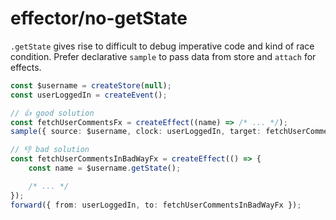 # effector/no-getState

`.getState` gives rise to difficult to debug imperative code and kind of race condition. Prefer declarative `sample` to pass data from store and `attach` for effects.

```ts
const $username = createStore(null);
const userLoggedIn = createEvent();

// 👍 good solution
const fetchUserCommentsFx = createEffect((name) => /* ... */);
sample({ source: $username, clock: userLoggedIn, target: fetchUserCommentsFx });

// 👎 bad solution
const fetchUserCommentsInBadWayFx = createEffect(() => {
    const name = $username.getState();

    /* ... */
});
forward({ from: userLoggedIn, to: fetchUserCommentsInBadWayFx });
```
